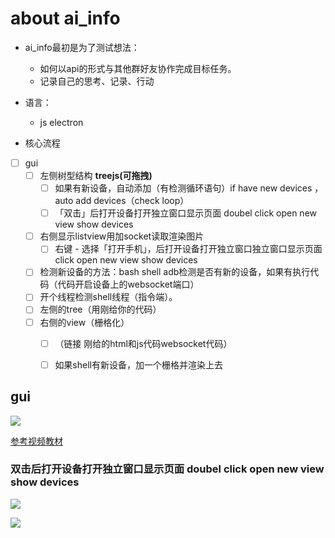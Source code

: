# about ai_info

* ai_info最初是为了测试想法：
  * 如何以api的形式与其他群好友协作完成目标任务。
  * 记录自己的思考、记录、行动


* 语言：
    * js electron

* 核心流程

* [ ] gui 
    * [ ] 左侧树型结构 **treejs(可拖拽)**
        * [ ] 如果有新设备，自动添加（有检测循环语句）if have new devices ，auto add devices（check loop）
        * [ ] 「双击」后打开设备打开独立窗口显示页面 doubel click open new view  show devices 
    * [ ] 右侧显示listview用<canvas>加socket读取渲染图片
        * [ ] 右键 - 选择「打开手机」，后打开设备打开独立窗口独立窗口显示页面 click open new view  show devices 
    * [ ] 检测新设备的方法：bash shell adb检测是否有新的设备，如果有执行代码（代码开启设备上的websocket端口）
    * [ ] 开个线程检测shell线程（指令端）。
    * [ ] 左侧的tree（用刚给你的代码）
    * [ ] 右侧的view（栅格化）
		* [ ] （链接 刚给的html和js代码websocket代码）
		* [ ] 如果shell有新设备，加一个栅格并渲染上去
 
 
 
 ## gui
 
![](http://xccimg.zhess.com/20190207205348_yMPmOl_Screenshot.jpeg)
 
[参考视频教材](http://www.hb-qk.com/video.html)


### 双击后打开设备打开独立窗口显示页面 doubel click open new view  show devices 

![](https://github.com/openstf/stf/raw/master/doc/7s_usage.gif)
 

![](http://xccimg.zhess.com/20190207210700_50hpGe_Screenshot.jpeg)
